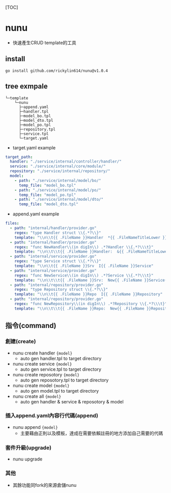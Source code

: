 
[TOC]

# nunu

- 快速產生CRUD template的工具

## install

`go install github.com/rickylin614/nunu@v1.0.4`

## tree exmpale
```
└─template
    └─nunu
      ├─append.yaml
      ├─handler.tpl
      ├─model_bo.tpl
      ├─model_dto.tpl
      ├─model_po.tpl
      ├─repository.tpl
      ├─service.tpl
      └─target.yaml
```

- target.yaml example

```yaml
target_path:
  handler: "./service/internal/controller/handler/"
  service: "./service/internal/core/module/"
  repository: "./service/internal/repository/"
  model: 
    - path: "./service/internal/model/bo/"
      temp_file: "model_bo.tpl"
    - path: "./service/internal/model/po/"
      temp_file: "model_po.tpl"
    - path: "./service/internal/model/dto/"
      temp_file: "model_dto.tpl"
```

- append.yaml example

```yaml
files:
  - path: "internal/handler/provider.go"
    regex: "type Handler struct \\{.*?\\}"
    template: "\\n\\t{{ .FileName }}Handler  *{{ .FileNameTitleLower }}Handler"
  - path: "internal/handler/provider.go"
    regex: "func NewHandler\\(in digIn\\) .*?Handler \\{.*?\\\t}"
    template: "\\n\\t\\t{{ .FileName }}Handler:  &{{ .FileNameTitleLower }}Handler{in: in},"
  - path: "internal/service/provider.go"
    regex: "type Service struct \\{.*?\\}"
    template: "\\n\\t{{ .FileName }}Srv  I{{ .FileName }}Service"
  - path: "internal/service/provider.go"
    regex: "func NewService\\(in digIn\\) .*?Service \\{.*?\\\t}"
    template: "\\n\\t\\t{{ .FileName }}Srv:  New{{ .FileName }}Service(in),"
  - path: "internal/repository/provider.go"
    regex: "type Repository struct \\{.*?\\}"
    template: "\\n\\t{{ .FileName }}Repo  I{{ .FileName }}Repository"
  - path: "internal/repository/provider.go"
    regex: "func NewRepository\\(in digIn\\) .*?Repository \\{.*?\\\t}"
    template: "\\n\\t\\t{{ .FileName }}Repo:  New{{ .FileName }}Repository(in),"
```


## 指令(command)

### 創建(create)

- nunu create handler `{model}`
  - auto gen handler.tpl to target directory
- nunu create service `{model}`
  - auto gen service.tpl to target directory
- nunu create reposotory `{model}`
  - auto gen reposotory.tpl to target directory
- nunu create model `{model}`
  - auto gen model.tpl to target directory
- nunu create all `{model}`
  - auto gen handler & service & reposotory & model

### 插入append.yaml內容行代碼(append)

- nunu append `{model}`
  - 主要藉由正則以及模板，達成在需要依賴註冊的地方添加自己需要的代碼

### 套件升級(upgrade)

- nunu upgrade

### 其他

- 其餘功能同fork的來源倉儲nunu
